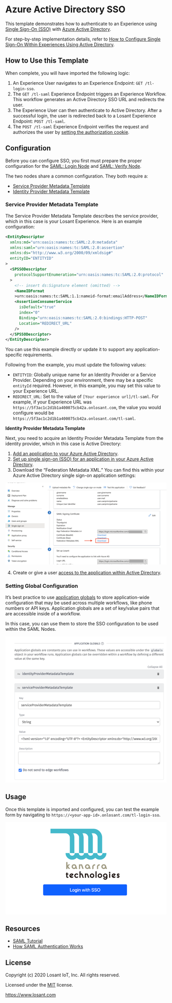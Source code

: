 # Azure Active Directory SSO

This template demonstrates how to authenticate to an Experience using [Single Sign-On (SSO)](https://en.wikipedia.org/wiki/Single_sign-on) with [Azure Active Directory](https://azure.microsoft.com/en-us/services/active-directory/).

For step-by-step implementation details, refer to [How to Configure Single Sign-On Within Experiences Using Active Directory](https://docs.losant.com/guides/how-to-configure-single-sign-on-within-experiences-using-active-directory).

## How to Use this Template

When complete, you will have imported the following logic:

1. An Experience User navigates to an Experience Endpoint: `GET /tl-login-sso`.
2. The `GET /tl-saml` Experience Endpoint triggers an Experience Workflow. This workflow generates an Active Directory SSO URL and redirects the user.
3. The Experience User can then authenticate to Active Directory. After a successful login, the user is redirected back to a Losant Experience Endpoint: `POST /tl-saml`.
4. The `POST /tl-saml` Experience Endpoint verifies the request and authorizes the user by [setting the authorization cookie](/experiences/endpoints/#passing-authorization-tokens).

## Configuration

Before you can configure SSO, you first must prepare the proper configuration for the [SAML: Login Node](/workflows/experience/saml-login/) and [SAML: Verify Node](/workflows/experience/saml-verify/).

The two nodes share a common configuration. They both require a:

- [Service Provider Metadata Template](/workflows/experience/saml-login/#service-provider-metadata-template)
- [Identity Provider Metadata Template](/workflows/experience/saml-login/#identity-provider-metadata-template)

### Service Provider Metadata Template

The Service Provider Metadata Template describes the service provider, which in this case is your Losant Experience. Here is an example configuration:

```xml
<EntityDescriptor
  xmlns:md="urn:oasis:names:tc:SAML:2.0:metadata"
  xmlns:saml="urn:oasis:names:tc:SAML:2.0:assertion"
  xmlns:ds="http://www.w3.org/2000/09/xmldsig#"
  entityID="ENTITYID"
>
  <SPSSODescriptor
    protocolSupportEnumeration="urn:oasis:names:tc:SAML:2.0:protocol"
  >
    <!-- insert ds:Signature element (omitted) -->
    <NameIDFormat
    >urn:oasis:names:tc:SAML:1.1:nameid-format:emailAddress</NameIDFormat>
    <AssertionConsumerService
      isDefault="true"
      index="0"
      Binding="urn:oasis:names:tc:SAML:2.0:bindings:HTTP-POST"
      Location="REDIRECT_URL"
    />
  </SPSSODescriptor>
</EntityDescriptor>
```

You can use this example directly or update it to support any application-specific requirements.

Following from the example, you must update the following values:

- `ENTITYID`: Globally unique name for an Identity Provider or a Service Provider. Depending on your environment, there may be a specific `entityId` required. However, in this example, you may set this value to your Experience URL.
- `REDIRECT_URL`: Set to the value of `[Your experience url]/tl-saml`. For example, if your Experience URL was `https://5f3ac1c2d1b1a400075cb42a.onlosant.com`, the value you would configure would be `https://5f3ac1c2d1b1a400075cb42a.onlosant.com/tl-saml`.

**Identity Provider Metadata Template**

Next, you need to acquire an Identity Provider Metadata Template from the identity provider, which in this case is Active Directory:

1. [Add an application to your Azure Active Directory](https://docs.microsoft.com/en-us/azure/active-directory/manage-apps/add-application-portal).
2. [Set up single sign-on (SSO) for an application in your Azure Active Directory](https://docs.microsoft.com/en-us/azure/active-directory/manage-apps/add-application-portal-setup-sso).
3. Download the “Federation Metadata XML.” You can find this within your Azure Active Directory single sign-on application settings:

![Federation Metadata XML](./federation-metadata.png)

4. Create or give a user [access to the application within Active Directory](https://docs.microsoft.com/en-us/microsoft-desktop-optimization-pack/appv-v4/how-to-grant-access-to-an-application).

### Setting Global Configuration

It’s best practice to use [application globals](/applications/overview/#application-globals) to store application-wide configuration that may be used across multiple workflows, like phone numbers or API keys. Application globals are a set of key/value pairs that are accessible inside of a workflow.

In this case, you can use them to store the SSO configuration to be used within the SAML Nodes.

![Application Globals](./application-globals.png)

## Usage

Once this template is imported and configured, you can test the example form by navigating to `https://<your-app-id>.onlosant.com/tl-login-sso`.

![Example Form](./preview.png)

## Resources

- [SAML Tutorial](https://developers.onelogin.com/saml)
- [How SAML Authentication Works](https://auth0.com/blog/how-saml-authentication-works/)

## License

Copyright (c) 2020 Losant IoT, Inc. All rights reserved.

Licensed under the [MIT](https://github.com/Losant/losant-templates/blob/master/LICENSE.txt) license.

https://www.losant.com
